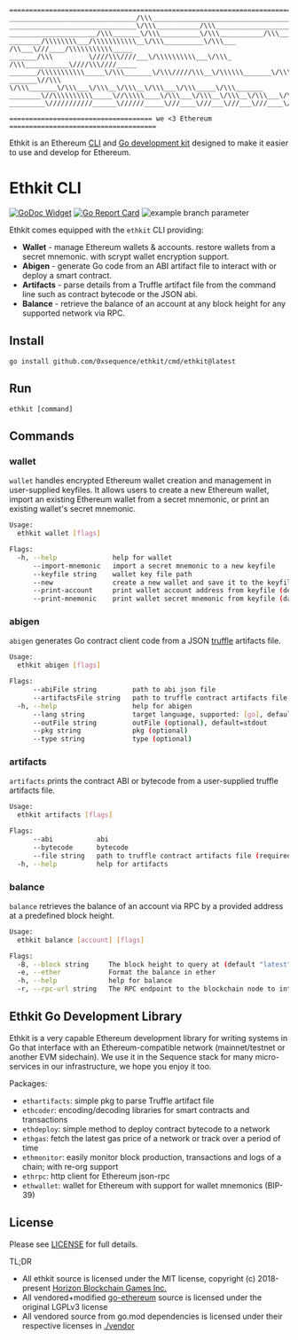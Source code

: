 ```
=========================================================================================
________________________________/\\\_____________________________________________________
________________________________\/\\\___________/\\\_____________________________________
______________________/\\\_______\/\\\__________\/\\\___________/\\\______/\\\___________
________/\\\\\\\\___/\\\\\\\\\\\__\/\\\__________\/\\\___ /\\___\///____/\\\\\\\\\\\_____
_______/\\\         \////\\\////___\/\\\\\\\\\\___\/\\\_ /\\\___________\////\\\////_____
_______/\\\\\\\\\\\_____\/\\\_______\/\\\/////\\\__\/\\\\\\_______\/\\\_____\/\\\________
_______\//\\\            \/\\\_______\/\\\___\/\\\__\/\\\__\/\\\___\/\\\_____\/\\\_______
________\//\\\\\\\\\\_____\//\\\\\____\/\\\___\/\\\__\/\\\__\/\\\___\/\\\_____\//\\\\\___
_________\///////////______\//////_____\///____\///___\///___\///____\///______\/////____

==================================== we <3 Ethereum =====================================
```

Ethkit is an Ethereum [CLI](#ethkit-cli) and [Go development kit](#ethkit-go-development-library)
designed to make it easier to use and develop for Ethereum.

# Ethkit CLI

[![GoDoc Widget](https://godoc.org/github.com/0xsequence/ethkit?status.svg)](https://pkg.go.dev/github.com/0xsequence/ethkit) [![Go Report Card](https://goreportcard.com/badge/github.com/0xsequence/ethkit)](https://goreportcard.com/report/github.com/0xsequence/ethkit) ![example branch parameter](https://github.com/0xsequence/ethkit/actions/workflows/ci.yml/badge.svg?branch=master)

Ethkit comes equipped with the `ethkit` CLI providing:

- **Wallet** - manage Ethereum wallets & accounts. restore wallets from a secret mnemonic.
  with scrypt wallet encryption support.
- **Abigen** - generate Go code from an ABI artifact file to interact with or deploy a smart
  contract.
- **Artifacts** - parse details from a Truffle artifact file from the command line such as contract
  bytecode or the JSON abi.
- **Balance** - retrieve the balance of an account at any block height for any supported network via RPC.

## Install

`go install github.com/0xsequence/ethkit/cmd/ethkit@latest`

## Run

`ethkit [command]`

## Commands

### wallet

`wallet` handles encrypted Ethereum wallet creation and management in user-supplied keyfiles.
It allows users to create a new Ethereum wallet, import an existing Ethereum wallet from a secret mnemonic, or print an existing wallet's secret mnemonic.

```bash
Usage:
  ethkit wallet [flags]

Flags:
  -h, --help              help for wallet
      --import-mnemonic   import a secret mnemonic to a new keyfile
      --keyfile string    wallet key file path
      --new               create a new wallet and save it to the keyfile
      --print-account     print wallet account address from keyfile (default) (default true)
      --print-mnemonic    print wallet secret mnemonic from keyfile (danger!)
```

### abigen

`abigen` generates Go contract client code from a JSON [truffle](https://www.trufflesuite.com/)
artifacts file.

```bash
Usage:
  ethkit abigen [flags]

Flags:
      --abiFile string         path to abi json file
      --artifactsFile string   path to truffle contract artifacts file
  -h, --help                   help for abigen
      --lang string            target language, supported: [go], default=go
      --outFile string         outFile (optional), default=stdout
      --pkg string             pkg (optional)
      --type string            type (optional)
```

### artifacts

`artifacts` prints the contract ABI or bytecode from a user-supplied truffle artifacts file.

```bash
Usage:
  ethkit artifacts [flags]

Flags:
      --abi           abi
      --bytecode      bytecode
      --file string   path to truffle contract artifacts file (required)
  -h, --help          help for artifacts
```

### balance

`balance` retrieves the balance of an account via RPC by a provided address at a predefined block height.

```bash
Usage:
  ethkit balance [account] [flags]

Flags:
  -B, --block string     The block height to query at (default "latest")
  -e, --ether            Format the balance in ether
  -h, --help             help for balance
  -r, --rpc-url string   The RPC endpoint to the blockchain node to interact with
```

## Ethkit Go Development Library

Ethkit is a very capable Ethereum development library for writing systems in Go that
interface with an Ethereum-compatible network (mainnet/testnet or another EVM sidechain).
We use it in the Sequence stack for many micro-services in our infrastructure,
we hope you enjoy it too.

Packages:

- `ethartifacts`: simple pkg to parse Truffle artifact file
- `ethcoder`: encoding/decoding libraries for smart contracts and transactions
- `ethdeploy`: simple method to deploy contract bytecode to a network
- `ethgas`: fetch the latest gas price of a network or track over a period of time
- `ethmonitor`: easily monitor block production, transactions and logs of a chain; with re-org support
- `ethrpc`: http client for Ethereum json-rpc
- `ethwallet`: wallet for Ethereum with support for wallet mnemonics (BIP-39)

## License

Please see [LICENSE](./LICENSE) for full details.

TL;DR

- All ethkit source is licensed under the MIT license, copyright (c) 2018-present [Horizon Blockchain Games Inc.](https://horizon.io)
- All vendored+modified [go-ethereum](./go-ethereum) source is licensed under the original LGPLv3 license
- All vendored source from go.mod dependencies is licensed under their respective licenses in [./vendor](./vendor)
